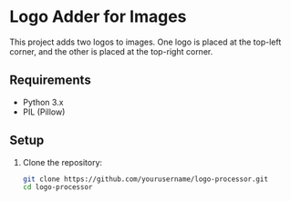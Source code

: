 # Logo Adder for Images

This project adds two logos to images. One logo is placed at the top-left corner, and the other is placed at the top-right corner.

## Requirements

- Python 3.x
- PIL (Pillow)

## Setup

1. Clone the repository:

   ```bash
   git clone https://github.com/yourusername/logo-processor.git
   cd logo-processor
